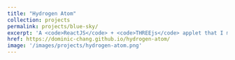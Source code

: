 ```yaml
---
title: "Hydrogen Atom"
collection: projects
permalink: projects/blue-sky/
excerpt: 'A <code>ReactJS</code> + <code>THREEjs</code> applet that I made to visualize hydrogen atom orbital clouds.'
href: https://dominic-chang.github.io/hydrogen-atom/
image: '/images/projects/hydrogen-atom.png'
---
```

